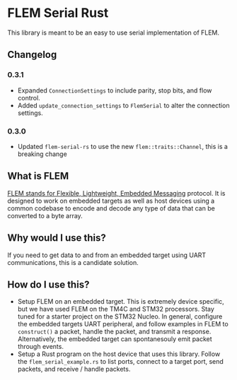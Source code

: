 # FLEM Serial Rust
This library is meant to be an easy to use serial implementation of FLEM. 

## Changelog

### 0.3.1
- Expanded `ConnectionSettings` to include parity, stop bits, and flow control.
- Added `update_connection_settings` to `FlemSerial` to alter the connection settings.

### 0.3.0
- Updated `flem-serial-rs` to use the new `flem::traits::Channel`, this is a breaking change

## What is FLEM
[FLEM stands for Flexible, Lightweight, Embedded Messaging](https://github.com/BridgeSource/flem-rs) protocol. It is
designed to work on embedded targets as well as host devices using a common codebase to encode and decode any type 
of data that can be converted to a byte array.

## Why would I use this?
If you need to get data to and from an embedded target using UART communications, this is a candidate solution.

## How do I use this?
- Setup FLEM on an embedded target. This is extremely device specific, but we have used FLEM on the TM4C and STM32 processors.
Stay tuned for a starter project on the STM32 Nucleo. In general, configure the embedded targets UART peripheral, and follow
examples in FLEM to `construct()` a packet, handle the packet, and transmit a response. Alternatively, the embedded target
can spontanesouly emit packet through events.
- Setup a Rust program on the host device that uses this library. Follow the `flem_serial_example.rs` to list ports, connect 
to a target port, send packets, and receive / handle packets. 